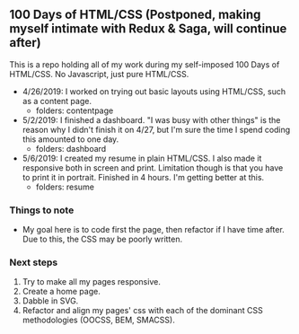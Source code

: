 ## 100 Days of HTML/CSS (Postponed, making myself intimate with Redux & Saga, will continue after)
This is a repo holding all of my work during my self-imposed 100 Days of HTML/CSS. No Javascript, just pure HTML/CSS.

- 4/26/2019: I worked on trying out basic layouts using HTML/CSS, such as a content page.
  - folders: contentpage
- 5/2/2019: I finished a dashboard. "I was busy with other things" is the reason why I didn't finish it on 4/27, but I'm sure the time I spend coding this amounted to one day.
  - folders: dashboard
- 5/6/2019: I created my resume in plain HTML/CSS. I also made it responsive both in screen and print. Limitation though is that you have to print it in portrait. Finished in 4 hours. I'm getting better at this.
  - folders: resume

### Things to note
- My goal here is to code first the page, then refactor if I have time after. Due to this, the CSS may be poorly written.

### Next steps
1. Try to make all my pages responsive.
2. Create a home page.
3. Dabble in SVG.
4. Refactor and align my pages' css with each of the dominant CSS methodologies (OOCSS, BEM, SMACSS).
